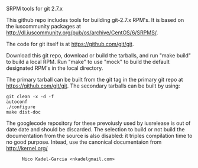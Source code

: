 SRPM tools for git 2.7.x

This github repo includes tools for building git-2.7.x RPM's. It is
based on the iuscommunity packages at
http://dl.iuscommunity.org/pub/os/archive/CentOS/6/SRPMS/. 

The code for git itself is at https://github.com/git/git.

Download this git repo, download or build the tarballs, and run "make
build" to build a local RPM. Run "make" to use "mock" to build the
default designated RPM's in the local directory.

The primary tarball can be built from the git tag in the primary git
repo at https://github.com/git/git. The secondary tarballs can be built by
using:

	git clean -x -d -f
	autoconf
	./configure
	make dist-doc
	  
The googlecode repository for these prevoiusly used by iusrelease is
out of date date and should be discarded. The selection to build or
not build the documentation from the source is also disabled: it
triples compilation time to no good purpose. Intead, use the canonical
documentaion from http://kernel.org/

       	  Nico Kadel-Garcia <nkadelgmail.com>

	  
